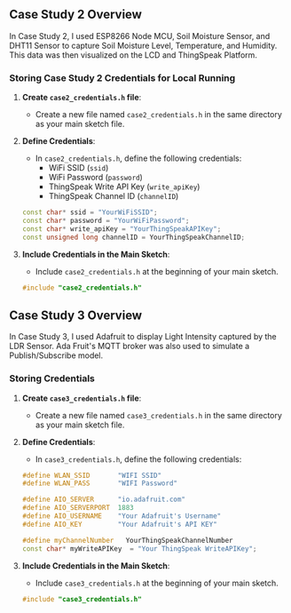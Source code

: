 
## Case Study 2 Overview
In Case Study 2, I used ESP8266 Node MCU, Soil Moisture Sensor, and DHT11 Sensor to capture Soil Moisture Level, Temperature, and Humidity. This data was then visualized on the LCD and ThingSpeak Platform. 

### Storing Case Study 2 Credentials for Local Running
1. **Create `case2_credentials.h` file**: 
    - Create a new file named `case2_credentials.h` in the same directory as your main sketch file.
    
2. **Define Credentials**: 
    - In `case2_credentials.h`, define the following credentials:
        - WiFi SSID (`ssid`)
        - WiFi Password (`password`)
        - ThingSpeak Write API Key (`write_apiKey`)
        - ThingSpeak Channel ID (`channelID`)
        
    ```cpp
    const char* ssid = "YourWiFiSSID";
    const char* password = "YourWiFiPassword";
    const char* write_apiKey = "YourThingSpeakAPIKey";
    const unsigned long channelID = YourThingSpeakChannelID;
    ```
    
3. **Include Credentials in the Main Sketch**:
    - Include `case2_credentials.h` at the beginning of your main sketch.
    
    ```cpp
    #include "case2_credentials.h"
    ```

## Case Study 3 Overview
In Case Study 3,  I used Adafruit to display Light Intensity captured by the LDR Sensor. Ada Fruit's MQTT broker was also used to simulate a Publish/Subscribe model.

### Storing Credentials
1. **Create `case3_credentials.h` file**: 
    - Create a new file named `case3_credentials.h` in the same directory as your main sketch file.
    
2. **Define Credentials**: 
    - In `case3_credentials.h`, define the following credentials:
    
    ```cpp
    #define WLAN_SSID       "WIFI SSID"
    #define WLAN_PASS       "WIFI Password"
    
    #define AIO_SERVER      "io.adafruit.com"
    #define AIO_SERVERPORT  1883
    #define AIO_USERNAME    "Your Adafruit's Username"
    #define AIO_KEY         "Your Adafruit's API KEY"
    
    #define myChannelNumber   YourThingSpeakChannelNumber
    const char* myWriteAPIKey  = "Your ThingSpeak WriteAPIKey";
    ```
        
3. **Include Credentials in the Main Sketch**:
    - Include `case3_credentials.h` at the beginning of your main sketch.
    
    ```cpp
    #include "case3_credentials.h"
    ```


